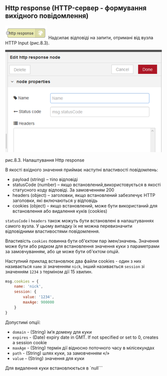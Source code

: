 ## Http response (HTTP-сервер - формування вихідного повідомлення)

![img](media/http_response.png) Надсилає відповіді на запити, отримані від вузла HTTP Input (рис.8.3). 

![img](media/8_3.png)

рис.8.3. Налаштування Http response

В якості вхідного значення приймає наступні властивості повідомлень:

- payload (string) – тіло     відповіді 
- statusCode (number)     – якщо встановлений,використовується в якості статусного коду відповіді.     За замовченням 200
- headers (object) – заголовки,     якщо встановлений забезпечує HTTP заголовки, які     включаються у відповідь  
- cookies (object) – якщо     встановлений, може бути використаний для встановлення або видалення куків     (cookies)

`statusCode` і `headers` також можуть бути встановлені в налаштуваннях самого вузла. У цьому випадку їх не можна перевизначити відповідними властивостями повідомлення.

Властивість `cookies` повинна бути об'єктом пар імен/значень. Значення може бути або рядком для встановлення значення куки з параметрами за замовчуванням, або це може бути об'єктом опцій.

Наступний приклад встановлює два файли cookies - один з них називається `name` зі значенням `nick`, інший називається `session` зі значенням `1234` з терміном дії 15 хвилин.

```javascript
msg.cookies = {
    name: 'nick',
    session: {
        value: '1234',
        maxAge: 900000
    }
}
```

Допустимі опції:

- `domain` - (String) ім’я домену     для куки 
- `expires` - (Date)  expiry date in GMT. If not specified or     set to 0, creates a session cookie
- `maxAge` - (String) термін дії відносно поточного часу в мілісекундах
- `path` - (String) шлях куки,     за замовченням «/»
- `value` - (String) значення для     куки 

Для видалення куки встановлюється в `null```